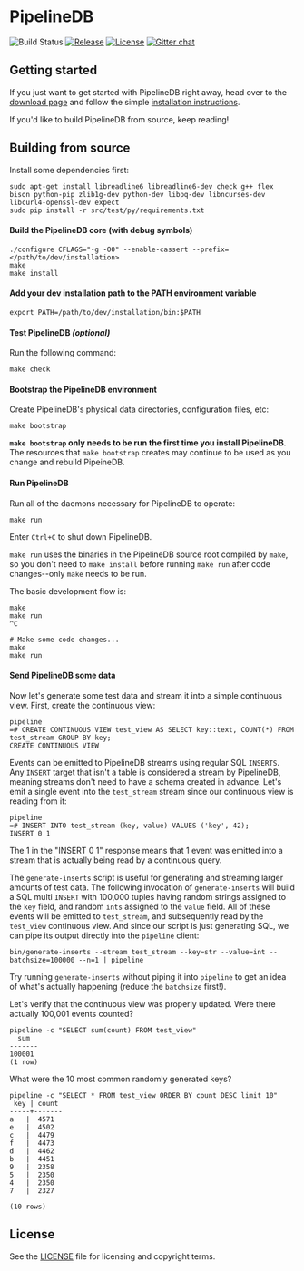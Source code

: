 # PipelineDB

![Build Status](https://img.shields.io/circleci/token/db1a70c164cd6d96544d8eb38b279c48dea24709/project/pipelinedb/pipelinedb/master.svg?style=flat-square)
[![Release](https://img.shields.io/github/release/pipelinedb/pipelinedb.svg?style=flat-square)](https://github.com/pipelinedb/pipelinedb/releases)
[![License](https://img.shields.io/:license-GPLv3-blue.svg?style=flat-square)](https://github.com/pipelinedb/pipelinedb/blob/master/LICENSE)
[![Gitter chat](https://img.shields.io/badge/gitter-join%20chat-brightgreen.svg?style=flat-square)](https://gitter.im/pipelinedb/pipelinedb)

## Getting started

If you just want to get started with PipelineDB right away, head over to the [download page](http://pipelinedb.com/download) and follow the simple [installation instructions](http://docs.pipelinedb.com/installation.html).

If you'd like to build PipelineDB from source, keep reading!

## Building from source
Install some dependencies first:
```
sudo apt-get install libreadline6 libreadline6-dev check g++ flex bison python-pip zlib1g-dev python-dev libpq-dev libncurses-dev libcurl4-openssl-dev expect
sudo pip install -r src/test/py/requirements.txt
```

#### Build the PipelineDB core (with debug symbols)
```
./configure CFLAGS="-g -O0" --enable-cassert --prefix=</path/to/dev/installation>
make
make install
```

#### Add your dev installation path to the PATH environment variable
```
export PATH=/path/to/dev/installation/bin:$PATH
```

#### Test PipelineDB *(optional)*
Run the following command:

```
make check
```

#### Bootstrap the PipelineDB environment
Create PipelineDB's physical data directories, configuration files, etc:

```
make bootstrap
```

**`make bootstrap` only needs to be run the first time you install PipelineDB**. The resources that `make bootstrap` creates may continue to be used as you change and rebuild PipeineDB.


#### Run PipelineDB
Run all of the daemons necessary for PipelineDB to operate:

```
make run
```

Enter `Ctrl+C` to shut down PipelineDB.

`make run` uses the binaries in the PipelineDB source root compiled by `make`, so you don't need to `make install` before running `make run` after code changes--only `make` needs to be run.

The basic development flow is:

```
make
make run
^C

# Make some code changes...
make
make run
```

#### Send PipelineDB some data

Now let's generate some test data and stream it into a simple continuous view. First, create the continuous view:

    pipeline
    =# CREATE CONTINUOUS VIEW test_view AS SELECT key::text, COUNT(*) FROM test_stream GROUP BY key;
    CREATE CONTINUOUS VIEW

Events can be emitted to PipelineDB streams using regular SQL `INSERTS`. Any `INSERT` target that isn't a table is considered a stream by PipelineDB, meaning streams don't need to have a schema created in advance. Let's emit a single event into the `test_stream` stream since our continuous view is reading from it:

    pipeline
    =# INSERT INTO test_stream (key, value) VALUES ('key', 42);
    INSERT 0 1

The 1 in the "INSERT 0 1" response means that 1 event was emitted into a stream that is actually being read by a continuous query.

The `generate-inserts` script is useful for generating and streaming larger amounts of test data. The following invocation of `generate-inserts` will build a SQL multi `INSERT` with 100,000 tuples having random strings assigned to the `key` field, and random `ints` assigned to the `value` field. All of these events will be emitted to `test_stream`, and subsequently read by the `test_view` continuous view. And since our script is just generating SQL, we can pipe its output directly into the `pipeline` client:

    bin/generate-inserts --stream test_stream --key=str --value=int --batchsize=100000 --n=1 | pipeline

Try running `generate-inserts` without piping it into `pipeline` to get an idea of what's actually happening (reduce the `batchsize` first!).

Let's verify that the continuous view was properly updated. Were there actually 100,001 events counted?

    pipeline -c "SELECT sum(count) FROM test_view"
      sum
    -------
    100001
    (1 row)

What were the 10 most common randomly generated keys?

    pipeline -c "SELECT * FROM test_view ORDER BY count DESC limit 10"
     key | count
    -----+-------
    a   |  4571
    e   |  4502
    c   |  4479
    f   |  4473
    d   |  4462
    b   |  4451
    9   |  2358
    5   |  2350
    4   |  2350
    7   |  2327

    (10 rows)

## License

See the [LICENSE](https://github.com/pipelinedb/pipelinedb/blob/master/LICENSE) file for licensing and copyright terms.
